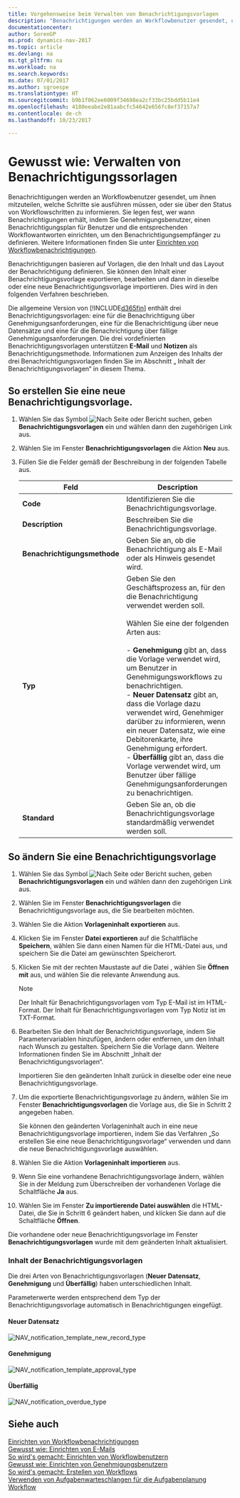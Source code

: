```yaml
---
title: Vorgehensweise beim Verwalten von Benachrichtigungsvorlagen
description: "Benachrichtigungen werden an Workflowbenutzer gesendet, um ihnen mitzuteilen, welche Schritte sie ausführen müssen, oder sie über den Status von Workflowschritten zu informieren. Sie legen fest, wer wann Benachrichtigungen erhält, indem Sie Genehmigungsbenutzer, einen Benachrichtigungsplan für Benutzer und die entsprechenden Workflowantworten einrichten, um den Benachrichtigungsempfänger zu definieren. Weitere Informationen finden Sie unter [Einrichten von Workflowbenachrichtigungen](across-setting-up-workflow-notifications.md)."
documentationcenter: 
author: SorenGP
ms.prod: dynamics-nav-2017
ms.topic: article
ms.devlang: na
ms.tgt_pltfrm: na
ms.workload: na
ms.search.keywords: 
ms.date: 07/01/2017
ms.author: sgroespe
ms.translationtype: HT
ms.sourcegitcommit: b9b1f062ee6009f34698ea2cf33bc25bdd5b11e4
ms.openlocfilehash: 4180eeabe2e81aabcfc54642e656fc8ef37157a7
ms.contentlocale: de-ch
ms.lasthandoff: 10/23/2017

---
```

# <a name="how-to-manage-notification-templates"></a>Gewusst wie: Verwalten von Benachrichtigungssorlagen
Benachrichtigungen werden an Workflowbenutzer gesendet, um ihnen mitzuteilen, welche Schritte sie ausführen müssen, oder sie über den Status von Workflowschritten zu informieren. Sie legen fest, wer wann Benachrichtigungen erhält, indem Sie Genehmigungsbenutzer, einen Benachrichtigungsplan für Benutzer und die entsprechenden Workflowantworten einrichten, um den Benachrichtigungsempfänger zu definieren. Weitere Informationen finden Sie unter  [Einrichten von Workflowbenachrichtigungen](across-setting-up-workflow-notifications.md).  

 Benachrichtigungen basieren auf Vorlagen, die den Inhalt und das Layout der Benachrichtigung definieren. Sie können den Inhalt einer Benachrichtigungsvorlage exportieren, bearbeiten und dann in dieselbe oder eine neue Benachrichtigungsvorlage importieren. Dies wird in den folgenden Verfahren beschrieben.  

 Die allgemeine Version von [!INCLUDE[d365fin](includes/d365fin_md.md)] enthält drei Benachrichtigungsvorlagen: eine für die Benachrichtigung über Genehmigungsanforderungen, eine für die Benachrichtigung über neue Datensätze und eine für die Benachrichtigung über fällige Genehmigungsanforderungen. Die drei vordefinierten Benachrichtigungsvorlagen unterstützen **E-Mail** und **Notizen** als Benachrichtigungsmethode. Informationen zum Anzeigen des Inhalts der drei Benachrichtigungsvorlagen finden Sie im Abschnitt „ Inhalt der Benachrichtigungsvorlagen“ in diesem Thema.

## <a name="to-create-a-new-notification-template"></a>So erstellen Sie eine neue Benachrichtigungsvorlage.  
1.  Wählen Sie das Symbol ![Nach Seite oder Bericht suchen](media/ui-search/search_small.png "Symbol Nach Seite oder Bericht suchen"), geben **Benachrichtigungsvorlagen** ein und wählen dann den zugehörigen Link aus.  
2.  Wählen Sie im Fenster **Benachrichtigungsvorlagen** die Aktion **Neu** aus.  
3.  Füllen Sie die Felder gemäß der Beschreibung in der folgenden Tabelle aus.  

    |Feld|Description|  
    |---------------------------------|---------------------------------------|  
    |**Code**|Identifizieren Sie die Benachrichtigungsvorlage.|  
    |**Description**|Beschreiben Sie die Benachrichtigungsvorlage.|  
    |**Benachrichtigungsmethode**|Geben Sie an, ob die Benachrichtigung als E-Mail oder als Hinweis gesendet wird.|  
    |**Typ**|Geben Sie den Geschäftsprozess an, für den die Benachrichtigung verwendet werden soll.<br /><br /> Wählen Sie eine der folgenden Arten aus:<br /><br /> -   **Genehmigung** gibt an, dass die Vorlage verwendet wird, um Benutzer in Genehmigungsworkflows zu benachrichtigen.<br />-   **Neuer Datensatz** gibt an, dass die Vorlage dazu verwendet wird, Genehmiger darüber zu informieren, wenn ein neuer Datensatz, wie eine Debitorenkarte, ihre Genehmigung erfordert.<br />-   **Überfällig** gibt an, dass die Vorlage verwendet wird, um Benutzer über fällige Genehmigungsanforderungen zu benachrichtigen.|  
    |**Standard**|Geben Sie an, ob die Benachrichtigungsvorlage standardmäßig verwendet werden soll.|  

## <a name="to-modify-a-notification-template"></a>So ändern Sie eine Benachrichtigungsvorlage  
1.  Wählen Sie das Symbol ![Nach Seite oder Bericht suchen](media/ui-search/search_small.png "Symbol Nach Seite oder Bericht suchen"), geben **Benachrichtigungsvorlagen** ein und wählen dann den zugehörigen Link aus.  
2.  Wählen Sie im Fenster **Benachrichtigungsvorlagen** die Benachrichtigungsvorlage aus, die Sie bearbeiten möchten.  
3.  Wählen Sie die Aktion **Vorlageninhalt exportieren** aus.  
4.  Klicken Sie im Fenster **Datei exportieren** auf die Schaltfläche **Speichern**, wählen Sie dann einen Namen für die HTML-Datei aus, und speichern Sie die Datei am gewünschten Speicherort.  
5.  Klicken Sie mit der rechten Maustaste auf die Datei , wählen Sie **Öffnen mit** aus, und wählen Sie die relevante Anwendung aus.  

    > [!NOTE]  
    >  Der Inhalt für Benachrichtigungsvorlagen vom Typ E-Mail ist im HTML-Format. Der Inhalt für Benachrichtigungsvorlagen vom Typ Notiz ist im TXT-Format.  
6.  Bearbeiten Sie den Inhalt der Benachrichtigungsvorlage, indem Sie Parametervariablen hinzufügen, ändern oder entfernen, um den Inhalt nach Wunsch zu gestalten. Speichern Sie die Vorlage dann. Weitere Informationen finden Sie im Abschnitt „Inhalt der Benachrichtigungsvorlagen“.  

    Importieren Sie den geänderten Inhalt zurück in dieselbe oder eine neue Benachrichtigungsvorlage.  
7.  Um die exportierte Benachrichtigungsvorlage zu ändern, wählen Sie im Fenster **Benachrichtigungsvorlagen** die Vorlage aus, die Sie in Schritt 2 angegeben haben.  

    Sie können den geänderten Vorlageninhalt auch in eine neue Benachrichtigungsvorlage importieren, indem Sie das Verfahren „So erstellen Sie eine neue Benachrichtigungsvorlage“ verwenden und dann die neue Benachrichtigungsvorlage auswählen.  
8.  Wählen Sie die Aktion **Vorlageninhalt importieren** aus.  
9. Wenn Sie eine vorhandene Benachrichtigungsvorlage ändern, wählen Sie in der Meldung zum Überschreiben der vorhandenen Vorlage die Schaltfläche **Ja** aus.  
10. Wählen Sie im Fenster **Zu importierende Datei auswählen** die HTML-Datei, die Sie in Schritt 6 geändert haben, und klicken Sie dann auf die Schaltfläche **Öffnen**.  

Die vorhandene oder neue Benachrichtigungsvorlage im Fenster **Benachrichtigungsvorlagen** wurde mit dem geänderten Inhalt aktualisiert.  

### <a name="content-of-the-notification-templates"></a>Inhalt der Benachrichtigungsvorlagen  
Die drei Arten von Benachrichtigungsvorlagen (**Neuer Datensatz**, **Genehmigung** und **Überfällig**) haben unterschiedlichen Inhalt.  

Parameterwerte werden entsprechend dem Typ der Benachrichtigungsvorlage automatisch in Benachrichtigungen eingefügt.  

#### <a name="new-record"></a>Neuer Datensatz  
 ![NAV&#95;notification&#95;template&#95;new&#95;record&#95;type](media/nav_notification_template_new_record.png "NAV_notification_template_new_record")  

#### <a name="approval"></a>Genehmigung  
 ![NAV&#95;notification&#95;template&#95;approval&#95;type](media/nav_notification_template_approval_type.png "NAV_notification_template_approval_type")  

#### <a name="overdue"></a>Überfällig  
 ![NAV&#95;notification&#95;overdue&#95;type](media/nav_notification_overdue_type.png "NAV_notification_overdue_type")  

## <a name="see-also"></a>Siehe auch  
 [Einrichten von Workflowbenachrichtigungen](across-setting-up-workflow-notifications.md)   
 [Gewusst wie: Einrichten von E-Mails](madeira-how-setup-email.md)   
 [So wird's gemacht: Einrichten von Workflowbenutzern](across-how-to-set-up-workflow-users.md)   
 [Gewusst wie: Einrichten von Genehmigungsbenutzern](across-how-to-set-up-approval-users.md)   
 [So wird's gemacht: Erstellen von Workflows](across-how-to-create-workflows.md)   
 [Verwenden von Aufgabenwarteschlangen für die Aufgabenplanung](admin-job-queues-schedule-tasks.md)   
 [Workflow](across-workflow.md)   

